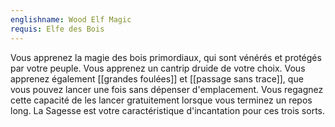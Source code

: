 ```yaml
---
englishname: Wood Elf Magic
requis: Elfe des Bois
---
```

Vous apprenez la magie des bois primordiaux, qui sont vénérés et protégés par votre peuple. Vous apprenez un cantrip druide de votre choix. Vous apprenez également [[grandes foulées]] et [[passage sans trace]], que vous pouvez lancer une fois sans dépenser d'emplacement. Vous regagnez cette capacité de les lancer gratuitement lorsque vous terminez un repos long. La Sagesse est votre caractéristique d'incantation pour ces trois sorts.
